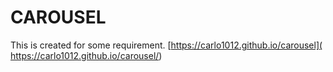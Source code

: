 # CAROUSEL
This is created for some requirement.
[https://carlo1012.github.io/carousel]( https://carlo1012.github.io/carousel/)
